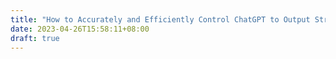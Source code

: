 ```yaml
---
title: "How to Accurately and Efficiently Control ChatGPT to Output Structured Data"
date: 2023-04-26T15:58:11+08:00
draft: true
---
```

